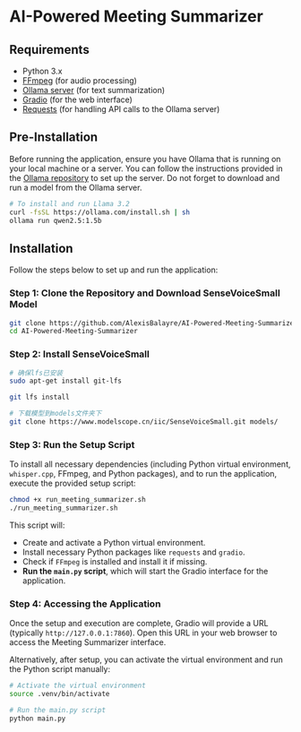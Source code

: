 # AI-Powered Meeting Summarizer

## Requirements

- Python 3.x
- [FFmpeg](https://www.ffmpeg.org/) (for audio processing)
- [Ollama server](https://ollama.com/) (for text summarization)
- [Gradio](https://www.gradio.app/) (for the web interface)
- [Requests](https://requests.readthedocs.io/en/latest/) (for handling API calls to the Ollama server)

## Pre-Installation

Before running the application, ensure you have Ollama that is running on your local machine or a server. You can follow the instructions provided in the [Ollama repository](https://github.com/ollama/ollama) to set up the server. Do not forget to download and run a model from the Ollama server.

```bash
# To install and run Llama 3.2
curl -fsSL https://ollama.com/install.sh | sh
ollama run qwen2.5:1.5b
```

## Installation

Follow the steps below to set up and run the application:

### Step 1: Clone the Repository and Download SenseVoiceSmall Model

```bash
git clone https://github.com/AlexisBalayre/AI-Powered-Meeting-Summarizer
cd AI-Powered-Meeting-Summarizer
```

### Step 2: Install SenseVoiceSmall

```bash
# 确保lfs已安装
sudo apt-get install git-lfs

git lfs install

# 下载模型到models文件夹下
git clone https://www.modelscope.cn/iic/SenseVoiceSmall.git models/
```

### Step 3: Run the Setup Script

To install all necessary dependencies (including Python virtual environment, `whisper.cpp`, FFmpeg, and Python packages), and to run the application, execute the provided setup script:

```bash
chmod +x run_meeting_summarizer.sh
./run_meeting_summarizer.sh
```

This script will:

- Create and activate a Python virtual environment.
- Install necessary Python packages like `requests` and `gradio`.
- Check if `FFmpeg` is installed and install it if missing.
- **Run the `main.py` script**, which will start the Gradio interface for the application.

### Step 4: Accessing the Application

Once the setup and execution are complete, Gradio will provide a URL (typically `http://127.0.0.1:7860`). Open this URL in your web browser to access the Meeting Summarizer interface.

Alternatively, after setup, you can activate the virtual environment and run the Python script manually:

```bash
# Activate the virtual environment
source .venv/bin/activate

# Run the main.py script
python main.py
```
